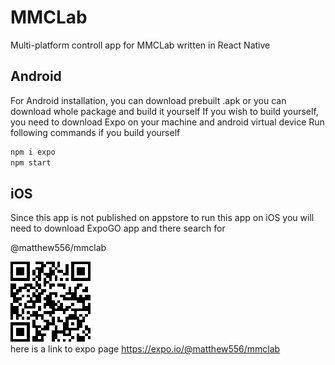 # MMCLab
Multi-platform controll app for MMCLab written in React Native
## Android

For Android installation, you can download prebuilt .apk or you can download whole package and build it yourself
If you wish to build yourself, you need to download Expo on your machine and android virtual device
Run following commands if you build yourself
```sh
npm i expo
npm start
```
## iOS
Since this app is not published on appstore to run this app on iOS you will need to download ExpoGO app and there search for

@matthew556/mmclab

![ExpoQR](https://github.com/Matthew55661/MMCLab/blob/main/EXPOQR.png)\
here is a link to expo page 
https://expo.io/@matthew556/mmclab
